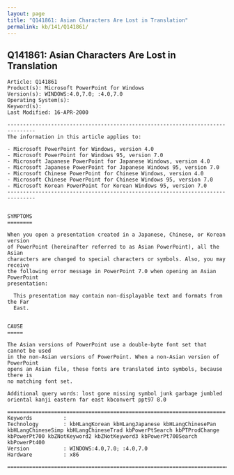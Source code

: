 ```yaml
---
layout: page
title: "Q141861: Asian Characters Are Lost in Translation"
permalink: kb/141/Q141861/
---
```


## Q141861: Asian Characters Are Lost in Translation

	Article: Q141861
	Product(s): Microsoft PowerPoint for Windows
	Version(s): WINDOWS:4.0,7.0; :4.0,7.0
	Operating System(s): 
	Keyword(s): 
	Last Modified: 16-APR-2000
	
	-------------------------------------------------------------------------------
	The information in this article applies to:
	
	- Microsoft PowerPoint for Windows, version 4.0 
	- Microsoft PowerPoint for Windows 95, version 7.0 
	- Microsoft Japanese PowerPoint for Japanese Windows, version 4.0 
	- Microsoft Japanese PowerPoint for Japanese Windows 95, version 7.0 
	- Microsoft Chinese PowerPoint for Chinese Windows, version 4.0 
	- Microsoft Chinese PowerPoint for Chinese Windows 95, version 7.0 
	- Microsoft Korean PowerPoint for Korean Windows 95, version 7.0 
	-------------------------------------------------------------------------------
	
	
	SYMPTOMS
	========
	
	When you open a presentation created in a Japanese, Chinese, or Korean version
	of PowerPoint (hereinafter referred to as Asian PowerPoint), all the Asian
	characters are changed to special characters or symbols. Also, you may receive
	the following error message in PowerPoint 7.0 when opening an Asian PowerPoint
	presentation:
	
	  This presentation may contain non-displayable text and formats from the Far
	  East.
	
	
	CAUSE
	=====
	
	The Asian versions of PowerPoint use a double-byte font set that cannot be used
	in the non-Asian versions of PowerPoint. When a non-Asian version of PowerPoint
	opens an Asian file, these fonts are translated into symbols, because there is
	no matching font set.
	
	Additional query words: lost gone missing symbol junk garbage jumbled oriental kanji eastern far east kbconvert ppt97 8.0
	
	======================================================================
	Keywords          :  
	Technology        : kbHLangKorean kbHLangJapanese kbHLangChinesePan kbHLangChineseSimp kbHLangChineseTrad kbPowerPtSearch kbPTProdChange kbPowerPt700 kbZNotKeyword2 kbZNotKeyword3 kbPowerPt700Search kbPowerPt400
	Version           : WINDOWS:4.0,7.0; :4.0,7.0
	Hardware          : x86
	
	=============================================================================
	
